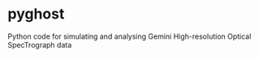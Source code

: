 # pyghost
Python code for simulating and analysing Gemini High-resolution Optical SpecTrograph data
